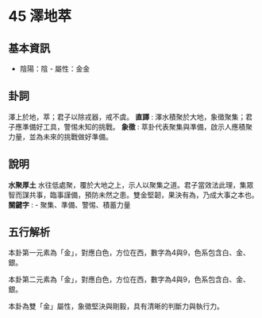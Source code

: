 # 45 澤地萃

## 基本資訊
- 陰陽：陰 - 屬性：金金 
## 卦詞
澤上於地，萃；君子以除戎器，戒不虞。
 **直譯** : 澤水積聚於大地，象徵聚集；君子應準備好工具，警惕未知的挑戰。
 **象徵** : 萃卦代表聚集與準備，啟示人應積聚力量，並為未來的挑戰做好準備。
## 說明
**水聚厚土** 水往低處聚，覆於大地之上，示人以聚集之道。君子當效法此理，集眾智而謀共事，臨事謹備，預防未然之患。雙金堅韌，果決有為，乃成大事之本也。
**關鍵字** : - 聚集、準備、警惕、積蓄力量
## 五行解析
本卦第一元素為「金」，對應白色，方位在西，數字為4與9，色系包含白、金、銀。

本卦第二元素為「金」，對應白色，方位在西，數字為4與9，色系包含白、金、銀。

本卦為雙「金」屬性，象徵堅決與剛毅，具有清晰的判斷力與執行力。

